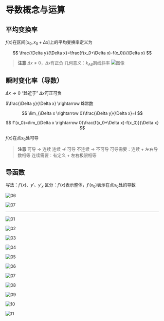 # 导数概念与运算

## 平均变换率

$f(x)$在区间$[x_0,x_0+\Delta x]$上的平均变换率定义为

$$
\frac{\Delta y}{\Delta x}=\frac{f(x_0+\Delta x)-f(x_0)}{\Delta x}
$$

> **注意**
> $\Delta x \neq 0$，$\Delta x$有正负
> 几何意义：$k_{AB}$割线斜率
![图像](image.png)

## 瞬时变化率（导数）

$\Delta x \rightarrow 0$ “趋近于” $\Delta x$可正可负

$\frac{\Delta y}{\Delta x} \rightarrow l$常数

$$
\lim_{\Delta x \rightarrow 0}\frac{\Delta y}{\Delta x}=l
$$

$$
f'(x_0)=\lim_{\Delta x \rightarrow 0}\frac{f(x_0+\Delta x)-f(x_0)}{\Delta x}
$$

$f(x)$在点$x_0$处可导

> **注意**
> 可导 $\Rightarrow$ 连续
> 连续 $\nRightarrow$ 可导
> 不连续 $\Rightarrow$ 不可导
> 可导需要：连续 + 左右导数相等
> 连续需要：有定义 + 左右极限相等

## 导函数

写法：$f'(x)$、$y'$、$y'_x$
区分：$f'(x)$表示整体，$f'(x_0)$表示在点$x_0$处的导数

![06](image-7.png)

![07](image-8.png)

****

![01](image-1.png)

![02](image-2.png)

![03](image-3.png)

![04](image-4.png)

![05](image-5.png)

![06](image-9.png)

![07](image-10.png)

![08](image-11.png)

![09](image-12.png)

![10](image-13.png)

![11](image-14.png)

